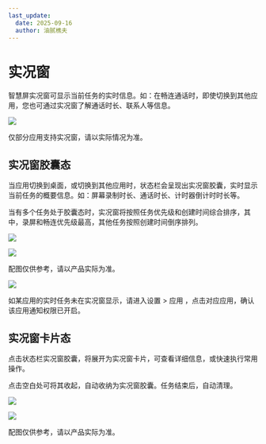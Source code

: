 ```yaml
---
last_update:
  date: 2025-09-16
  author: 油腻樵夫
---
```


# 实况窗

智慧屏实况窗可显示当前任务的实时信息。如：在畅连通话时，即使切换到其他应用，您也可通过实况窗了解通话时长、联系人等信息。

![](https://tips-p01-drcn.dbankcdn.cn/hwtips/topic/V0FM/zh-CN/images/icon-note.svg)

仅部分应用支持实况窗，请以实际情况为准。

## 实况窗胶囊态

当应用切换到桌面，或切换到其他应用时，状态栏会呈现出实况窗胶囊，实时显示当前任务的概要信息。如：屏幕录制时长、通话时长、计时器倒计时时长等。

当有多个任务处于胶囊态时，实况窗将按照任务优先级和创建时间综合排序，其中，录屏和畅连优先级最高，其他任务按照创建时间倒序排列。

![](https://tips-p01-drcn.dbankcdn.cn/hwtips/topic/V0FM/zh-CN/zh-cn_image_0000002422457624.png)

![](https://tips-p01-drcn.dbankcdn.cn/hwtips/topic/V0FM/zh-CN/images/icon-note.svg)

配图仅供参考，请以产品实际为准。

![](https://tips-p01-drcn.dbankcdn.cn/hwtips/topic/V0FM/zh-CN/images/icon-note.svg)

如某应用的实时任务未在实况窗显示，请进入设置 > 应用 ，点击对应应用，确认该应用通知权限已开启。

## 实况窗卡片态

点击状态栏实况窗胶囊，将展开为实况窗卡片，可查看详细信息，或快速执行常用操作。

点击空白处可将其收起，自动收纳为实况窗胶囊。任务结束后，自动清理。

![](https://tips-p01-drcn.dbankcdn.cn/hwtips/topic/V0FM/zh-CN/zh-cn_image_0000002422298696.png)

![](https://tips-p01-drcn.dbankcdn.cn/hwtips/topic/V0FM/zh-CN/images/icon-note.svg)

配图仅供参考，请以产品实际为准。